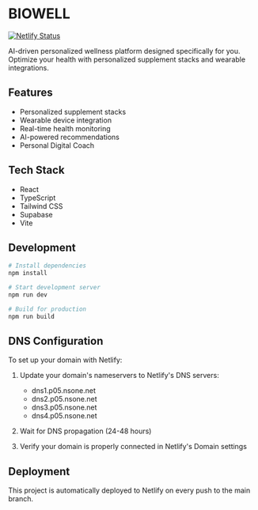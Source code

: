# BIOWELL

[![Netlify Status](https://api.netlify.com/api/v1/badges/e5c78e83-4ef8-498d-ac21-70beebb68a83/deploy-status)](https://app.netlify.com/sites/biowellai/deploys)

AI-driven personalized wellness platform designed specifically for you. Optimize your health with personalized supplement stacks and wearable integrations.

## Features

- Personalized supplement stacks
- Wearable device integration
- Real-time health monitoring
- AI-powered recommendations
- Personal Digital Coach

## Tech Stack

- React
- TypeScript
- Tailwind CSS
- Supabase
- Vite

## Development

```bash
# Install dependencies
npm install

# Start development server
npm run dev

# Build for production
npm run build
```

## DNS Configuration

To set up your domain with Netlify:

1. Update your domain's nameservers to Netlify's DNS servers:
   - dns1.p05.nsone.net
   - dns2.p05.nsone.net
   - dns3.p05.nsone.net
   - dns4.p05.nsone.net

2. Wait for DNS propagation (24-48 hours)

3. Verify your domain is properly connected in Netlify's Domain settings

## Deployment

This project is automatically deployed to Netlify on every push to the main branch.
